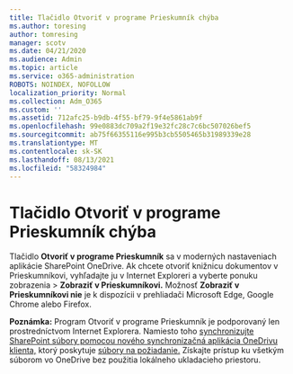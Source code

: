 ```yaml
---
title: Tlačidlo Otvoriť v programe Prieskumník chýba
ms.author: toresing
author: tomresing
manager: scotv
ms.date: 04/21/2020
ms.audience: Admin
ms.topic: article
ms.service: o365-administration
ROBOTS: NOINDEX, NOFOLLOW
localization_priority: Normal
ms.collection: Adm_O365
ms.custom: ''
ms.assetid: 712afc25-b9db-4f55-bf79-9f4e5861ab9f
ms.openlocfilehash: 99e0883dc709a2f19e32fc28c7c6bc507026bef5
ms.sourcegitcommit: ab75f66355116e995b3cb5505465b31989339e28
ms.translationtype: MT
ms.contentlocale: sk-SK
ms.lasthandoff: 08/13/2021
ms.locfileid: "58324984"
---
```

# <a name="the-open-with-explorer-button-is-missing"></a>Tlačidlo Otvoriť v programe Prieskumník chýba

Tlačidlo **Otvoriť v programe Prieskumník** sa v moderných nastaveniach aplikácie SharePoint OneDrive. Ak chcete otvoriť knižnicu dokumentov v Prieskumníkovi, vyhľadajte ju v Internet Exploreri a vyberte ponuku zobrazenia \> **Zobraziť v Prieskumníkovi.** Možnosť **Zobraziť v Prieskumníkovi nie** je k dispozícii v prehliadači Microsoft Edge, Google Chrome alebo Firefox. 
  
**Poznámka:** Program Otvoriť v programe Prieskumník je podporovaný len prostredníctvom Internet Explorera. Namiesto toho [synchronizujte SharePoint súbory pomocou nového synchronizačná aplikácia OneDrivu klienta,](https://support.office.com/article/6de9ede8-5b6e-4503-80b2-6190f3354a88.aspx) ktorý poskytuje [súbory na požiadanie.](https://support.office.com/article/0e6860d3-d9f3-4971-b321-7092438fb38e.aspx) Získajte prístup ku všetkým súborom vo OneDrive bez použitia lokálneho ukladacieho priestoru. 
  

